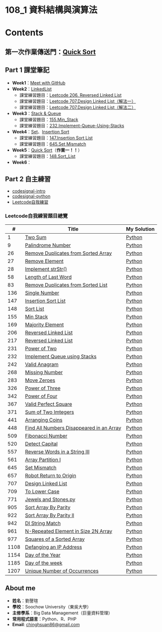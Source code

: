 # 108_1 資料結構與演算法
# Contents
## 第一次作業傳送門：[Quick Sort](https://github.com/chinghsuan/class_exercises/tree/master/week5)

## Part 1 課堂筆記
* **Week1**：[Meet with GitHub](https://github.com/chinghsuan/class_exercises/tree/master/week1)
* **Week2**：[LinkedList](https://github.com/chinghsuan/class_exercises/blob/master/week2)
    * 課堂練習題目：[Leetcode 206. Reversed Linked List](https://github.com/chinghsuan/class_exercises/blob/master/week2/206.%20Reversed%20Linked%20List.py)
    * 課堂練習題目：[Leetcode 707.Design Linked List（解法一）](https://github.com/chinghsuan/class_exercises/blob/master/week2/707.%20Design%20Linked%20List%EF%BC%88%E8%A7%A3%E6%B3%95%E4%B8%80%EF%BC%89.py)
    * 課堂練習題目：[Leetcode 707.Design Linked List（解法二）](https://github.com/chinghsuan/class_exercises/blob/master/week2/707.%20Design%20Linked%20List%EF%BC%88%E8%A7%A3%E6%B3%95%E4%BA%8C%EF%BC%89.py)
* **Week3**：[Stack & Queue](https://github.com/chinghsuan/class_exercises/tree/master/week3)
    * 課堂練習題目：[155.Min_Stack](https://github.com/chinghsuan/class_exercises/blob/master/week3/155.%20Min%20Stack.py)
    * 課堂練習題目：[232.Implement-Queue-Using-Stacks](https://github.com/chinghsuan/class_exercises/blob/master/week3/232.%20Implement%20Queue%20using%20Stacks.py)
* **Week4**：[Set](https://github.com/chinghsuan/class_exercises/tree/master/week4)、[Insertion Sort](https://github.com/chinghsuan/class_exercises/tree/master/week4)
    * 課堂練習題目：[147.Insertion Sort List](https://github.com/chinghsuan/class_exercises/blob/master/week4/147.%20Insertion%20Sort%20List.py)
    * 課堂練習題目：[645.Set Mismatch](https://github.com/chinghsuan/class_exercises/blob/master/week4/645.%20Set%20Mismatch.py)
* **Week5**：[Quick Sort](https://github.com/chinghsuan/class_exercises/tree/master/week5)（**作業一！！**）
    * 課堂練習題目：[148.Sort_List](https://github.com/chinghsuan/class_exercises/blob/master/Leetcode/148.%20Sort%20List.py)
* **Week6**：

## Part 2 自主練習
* [codesignal-intro](https://github.com/chinghsuan/class_exercises/tree/master/codesignal%20-%20intro)
* [codesignal-python](https://github.com/chinghsuan/class_exercises/tree/master/codesignal%20-%20python)
* [Leetcode自我練習](https://github.com/chinghsuan/class_exercises/tree/master/Leetcode)

### Leetcode自我練習題目總覽
|#|    Title   |My Solution|
|---|-------------| ----- |
|1|[Two Sum](https://leetcode.com/problems/two-sum/)|[Python](https://github.com/chinghsuan/class_exercises/blob/master/Leetcode/1.%20Two%20Sum.py)
|9|[Palindrome Number](https://leetcode.com/problems/palindrome-number)|[Python](https://github.com/chinghsuan/class_exercises/blob/master/Leetcode/9.%20Palindrome%20Number.py)
|26|[Remove Duplicates from Sorted Array](https://leetcode.com/problems/remove-duplicates-from-sorted-array)|[Python](https://github.com/chinghsuan/class_exercises/blob/master/Leetcode/26.%20Remove%20Duplicates%20from%20Sorted%20Array.py)
|27|[Remove Element](https://leetcode.com/problems/remove-element)|[Python](https://github.com/chinghsuan/class_exercises/blob/master/Leetcode/27.%20Remove%20Element.py)
|28|[Implement strStr()](https://leetcode.com/problems/implement-strstr)|[Python](https://github.com/chinghsuan/class_exercises/blob/master/Leetcode/28.%20Implement%20strStr().py)
|58|[Length of Last Word](https://leetcode.com/problems/length-of-last-word)|[Python](https://github.com/chinghsuan/class_exercises/blob/master/Leetcode/58.%20Length%20of%20Last%20Word.py)
|83|[Remove Duplicates from Sorted List](https://leetcode.com/problems/remove-duplicates-from-sorted-list)|[Python](https://github.com/chinghsuan/class_exercises/blob/master/Leetcode/83.%20Remove%20Duplicates%20from%20Sorted%20List.py)
|136|[Single Number](https://leetcode.com/problems/single-number)|[Python](https://github.com/chinghsuan/class_exercises/blob/master/Leetcode/136.%20Single%20Number.py)
|147|[Insertion Sort List](https://leetcode.com/problems/insertion-sort-list)|[Python](https://github.com/chinghsuan/class_exercises/blob/master/Leetcode/147.%20Insertion%20Sort%20List.py)
|148|[Sort List](https://leetcode.com/problems/sort-list/)|[Python](https://github.com/chinghsuan/class_exercises/blob/master/Leetcode/148.%20Sort%20List.py)
|155|[Min Stack](https://leetcode.com/problems/min-stack)|[Python](https://github.com/chinghsuan/class_exercises/blob/master/Leetcode/155.%20Min%20Stack.py)
|169|[Majority Element](https://leetcode.com/problems/majority-element)|[Python](https://github.com/chinghsuan/class_exercises/blob/master/Leetcode/169.%20Majority%20Element.py)
|206|[Reversed Linked List](https://leetcode.com/problems/reverse-linked-list)|[Python](https://github.com/chinghsuan/class_exercises/blob/master/Leetcode/206.%20Reversed%20Linked%20List.py)
|217|[Reversed Linked List](https://leetcode.com/problems/contains-duplicate)|[Python](https://github.com/chinghsuan/class_exercises/blob/master/Leetcode/217.%20Contains%20Duplicate.py)
|231|[Power of Two](https://leetcode.com/problems/power-of-two)|[Python](https://github.com/chinghsuan/class_exercises/blob/master/Leetcode/231.%20Power%20of%20Two.py)
|232|[Implement Queue using Stacks](https://leetcode.com/problems/implement-queue-using-stacks)|[Python](https://github.com/chinghsuan/class_exercises/blob/master/Leetcode/232.%20Implement%20Queue%20using%20Stacks.py)
|242|[Valid Anagram](https://leetcode.com/problems/valid-anagram)|[Python](https://github.com/chinghsuan/class_exercises/blob/master/Leetcode/242.%20Valid%20Anagram.py)
|268|[Missing Number](https://leetcode.com/problems/missing-number)|[Python](https://github.com/chinghsuan/class_exercises/blob/master/Leetcode/268.%20Missing%20Number.py)
|283|[Move Zeroes](https://leetcode.com/problems/move-zeroes)|[Python](https://github.com/chinghsuan/class_exercises/blob/master/Leetcode/283.%20Move%20Zeroes.py)
|326|[Power of Three](https://leetcode.com/problems/power-of-three)|[Python](https://github.com/chinghsuan/class_exercises/blob/master/Leetcode/326.%20Power%20of%20Three.py)
|342|[Power of Four](https://leetcode.com/problems/power-of-four)|[Python](https://github.com/chinghsuan/class_exercises/blob/master/Leetcode/342.%20Power%20of%20Four.py)
|367|[Valid Perfect Square](https://leetcode.com/problems/valid-perfect-square)|[Python](https://github.com/chinghsuan/class_exercises/blob/master/Leetcode/367.%20Valid%20Perfect%20Square.py)
|371|[Sum of Two Imtegers](https://leetcode.com/problems/sum-of-two-integers)|[Python](https://github.com/chinghsuan/class_exercises/blob/master/Leetcode/371.%20Sum%20of%20Two%20Imtegers.py)
|441|[Arranging Coins](https://leetcode.com/problems/arranging-coins)|[Python](https://github.com/chinghsuan/class_exercises/blob/master/Leetcode/441.%20Arranging%20Coins.py)
|448|[Find All Numbers Disappeared in an Array](https://leetcode.com/problems/find-all-numbers-disappeared-in-an-array)|[Python](https://github.com/chinghsuan/class_exercises/blob/master/Leetcode/448.%20Find%20All%20Numbers%20Disappeared%20in%20an%20Array.py)
|509|[Fibonacci Number](https://leetcode.com/problems/fibonacci-number)|[Python](https://github.com/chinghsuan/class_exercises/blob/master/Leetcode/509.%20Fibonacci%20Number.py)
|520|[Detect Capital](https://leetcode.com/problems/detect-capital)|[Python](https://github.com/chinghsuan/class_exercises/blob/master/Leetcode/520.%20Detect%20Capital.py)
|557|[Reverse Words in a String III](https://leetcode.com/problems/reverse-words-in-a-string-iii)|[Python](https://github.com/chinghsuan/class_exercises/blob/master/Leetcode/557.%20Reverse%20Words%20in%20a%20String%20III.py)
|561|[Array Partition I](https://leetcode.com/problems/array-partition-i)|[Python](https://github.com/chinghsuan/class_exercises/blob/master/Leetcode/561.%20Array%20Partition%20I.py)
|645|[Set Mismatch](https://leetcode.com/problems/set-mismatch)|[Python](https://github.com/chinghsuan/class_exercises/blob/master/Leetcode/645.%20Set%20Mismatch.py)
|657|[Robot Return to Origin](https://leetcode.com/problems/robot-return-to-origin)|[Python](https://github.com/chinghsuan/class_exercises/blob/master/Leetcode/645.%20Set%20Mismatch.py)
|707|[Design Linked List](https://leetcode.com/problems/design-linked-list)|[Python](https://github.com/chinghsuan/class_exercises/blob/master/Leetcode/707.%20Design%20Linked%20List.py)
|709|[To Lower Case](https://leetcode.com/problems/to-lower-case)|[Python](https://github.com/chinghsuan/class_exercises/blob/master/Leetcode/709.%20To%20Lower%20Case.py)
|771|[Jewels and Stones.py](https://leetcode.com/problems/jewels-and-stones)|[Python](https://github.com/chinghsuan/class_exercises/blob/master/Leetcode/771.%20Jewels%20and%20Stones.py)
|905|[Sort Array By Parity](https://leetcode.com/problems/sort-array-by-parity)|[Python](https://github.com/chinghsuan/class_exercises/blob/master/Leetcode/905.%20Sort%20Array%20By%20Parity.py)
|922|[Sort Array By Parity ll](https://leetcode.com/problems/sort-array-by-parity-ii)|[Python](https://github.com/chinghsuan/class_exercises/blob/master/Leetcode/922.%20Sort%20Array%20By%20Parity%20ll.py)
|942|[DI String Match](https://leetcode.com/problems/di-string-match)|[Python](https://github.com/chinghsuan/class_exercises/blob/master/Leetcode/942.%20DI%20String%20Match.py)
|961|[N-Repeated Element in Size 2N Array](https://leetcode.com/problems/n-repeated-element-in-size-2n-array)|[Python](https://github.com/chinghsuan/class_exercises/blob/master/Leetcode/961.%20N-Repeated%20Element%20in%20Size%202N%20Array.py)
|977|[Squares of a Sorted Array](https://leetcode.com/problems/squares-of-a-sorted-array)|[Python](https://github.com/chinghsuan/class_exercises/blob/master/Leetcode/977.%20Squares%20of%20a%20Sorted%20Array.py)
|1108|[Defanging an IP Address](https://leetcode.com/problems/defanging-an-ip-address)|[Python](https://github.com/chinghsuan/class_exercises/blob/master/Leetcode/1108.%20Defanging%20an%20IP%20Address.py)
|1154|[Day of the Year](https://leetcode.com/problems/day-of-the-year)|[Python](https://github.com/chinghsuan/class_exercises/blob/master/Leetcode/1154.%20Day%20of%20the%20Year.py)
|1185|[Day of the week](https://leetcode.com/problems/day-of-the-week)|[Python](https://github.com/chinghsuan/class_exercises/blob/master/Leetcode/1185.%20Day%20of%20the%20week.py)
|1207|[Unique Number of Occurrences](https://leetcode.com/problems/unique-number-of-occurrences)|[Python](https://github.com/chinghsuan/class_exercises/blob/master/Leetcode/1207.%20Unique%20Number%20of%20Occurrences.py)


## About me
- **姓名**：劉謦瑄
- **學校**：Soochow University（東吳大學）
- **主修學系**：Big Data Management（巨量資料管理）
- **常用程式語言**：Python、R、PHP
- **Email**: chinghsuan86@gmail.com
